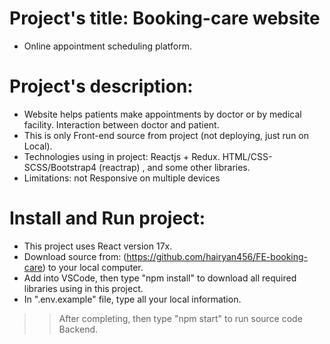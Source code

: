 # Project's title: Booking-care website
- Online appointment scheduling platform.

# Project's description:
- Website helps patients make appointments by doctor or by medical facility. Interaction between doctor and patient.
- This is only Front-end source from project (not deploying, just run on Local).
- Technologies using in project: Reactjs + Redux. HTML/CSS-SCSS/Bootstrap4 (reactrap) , and some other libraries.
- Limitations: not Responsive on multiple devices

# Install and Run project:
- This project uses React version 17x.
- Download source from: (https://github.com/hairyan456/FE-booking-care) to your local computer.
- Add into VSCode, then type "npm install" to download all required libraries using in this project.
- In ".env.example" file, type all your local information.
>> After completing, then type "npm start" to run source code Backend.
